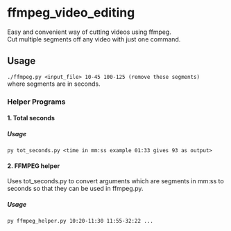 # ffmpeg_video_editing
Easy and convenient way of cutting videos using ffmpeg.  
Cut multiple segments off any video with just one command.

## Usage  

`./ffmpeg.py <input_file> 10-45 100-125 (remove these segments)`  
where segments are in seconds.  

### Helper Programs  
#### 1. Total seconds
##### Usage  
`py tot_seconds.py <time in mm:ss example 01:33 gives 93 as output>`  

#### 2. FFMPEG helper  
Uses tot_seconds.py to convert arguments which are segments in mm:ss to seconds so that they can be used in ffmpeg.py.  
##### Usage
`py ffmpeg_helper.py 10:20-11:30 11:55-32:22 ...`  
